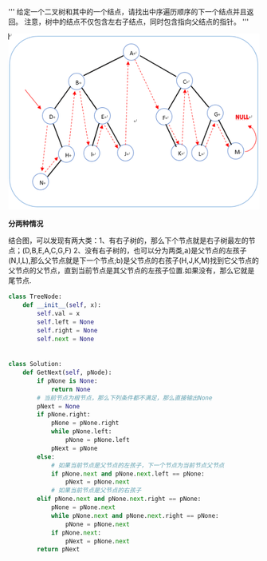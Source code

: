 
'''
给定一个二叉树和其中的一个结点，请找出中序遍历顺序的下一个结点并且返回。
注意，树中的结点不仅包含左右子结点，同时包含指向父结点的指针。
'''


<img src='https://github.com/seyoulala/Basic-Algorithm/blob/master/picture/%E4%BA%8C%E5%8F%89%E6%A0%91%E7%9A%84%E4%B8%8B%E4%B8%80%E4%B8%AA%E8%8A%82%E7%82%B9.png'>

**分两种情况**

结合图，可以发现有两大类：1、有右子树的，那么下个节点就是右子树最左的节点；(D,B,E,A,C,G,F)
2、没有右子树的，也可以分为两类,a)是父节点的左孩子(N,I,L),那么父节点就是下一个节点;b)是父节点的右孩子(H,J,K,M)找到它父节点的父节点的父节点，直到当前节点是其父节点的左孩子位置.如果没有，那么它就是尾节点.

```python
class TreeNode:
    def __init__(self, x):
        self.val = x
        self.left = None
        self.right = None
        self.next = None


class Solution:
    def GetNext(self, pNode):
        if pNone is None:
            return None
        # 当前节点为根节点，那么下列条件都不满足，那么直接输出None
        pNext = None
        if pNone.right:
            pNone = pNone.right
            while pNone.left:
                pNone = pNone.left
            pNext = pNone
        else:
            # 如果当前节点是父节点的左孩子，下一个节点为当前节点父节点
            if pNone.next and pNone.next.left == pNone:
                pNext = pNone.next
            # 如果当前节点是父节点的右孩子
        elif pNone.next and pNone.next.right == pNone:
            pNone = pNone.next
            while pNone.next and pNone.next.right == pNone:
                pNone = pNone.next
            if pNone.next:
                pNext = pNone.next
        return pNext


```
